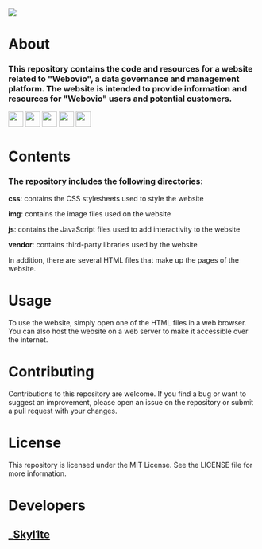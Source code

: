 <img src="https://www.netzdesign.io/fileadmin/user_upload/ext/nd_skills/HTML_CSS_JS.png"/>

<h1>About</h1>
<h3>This repository contains the code and resources for a website related to "Webovio", a data governance and management platform. The website is intended to provide information and resources for "Webovio" users and potential customers.</h3>

<img src="https://img.shields.io/badge/-HTML-orange" height="30px"/>
<img src="https://img.shields.io/badge/-CSS-blue" height="30px"/>
<img src="https://img.shields.io/badge/-JavaScript-yellow" height="30px"/>
<img src="https://img.shields.io/badge/-SASS-ff69b4" height="30px"/>
<img src="https://img.shields.io/badge/-Bootstrap-blueviolet" height="30px"/>

<h1>Contents</h1>
<h3>The repository includes the following directories:</h3>

<p><b>css</b>: contains the CSS stylesheets used to style the website</p>
<p><b>img</b>: contains the image files used on the website</p>
<p><b>js</b>: contains the JavaScript files used to add interactivity to the website</p>
<p><b>vendor</b>: contains third-party libraries used by the website</p>

<p>In addition, there are several HTML files that make up the pages of the website.</p>

<h1>Usage</h1>
<p>To use the website, simply open one of the HTML files in a web browser. You can also host the website on a web server to make it accessible over the internet.</p>

<h1>Contributing</h1>
<p>Contributions to this repository are welcome. If you find a bug or want to suggest an improvement, please open an issue on the repository or submit a pull request with your changes.</p>

<h1>License</h1>
<p>This repository is licensed under the MIT License. See the LICENSE file for more information.</p>

<h1>Developers</h1>
<h2><a href="https://github.com/Skyl1te">_Skyl1te</a></h2>

